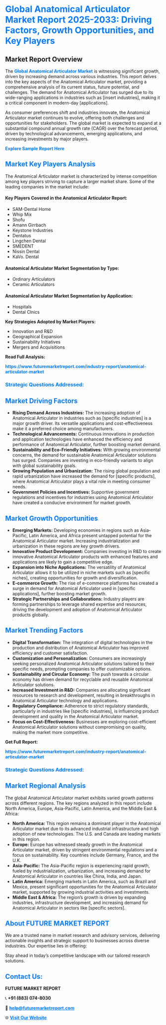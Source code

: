 <h1 style="color: #007BFF;">Global Anatomical Articulator Market Report 2025-2033: Driving Factors, Growth Opportunities, and Key Players</h1>

<section id="overview">
<h2>Market Report Overview</h2>
<p>The <a href="https://www.futuremarketreport.com/industry-report/anatomical-articulator-market" style="color: #007BFF; text-decoration: none;"><strong>Global Anatomical Articulator Market</strong></a> is witnessing significant growth, driven by increasing demand across various industries. This report delves into the key aspects of the Anatomical Articulator market, providing a comprehensive analysis of its current status, future potential, and challenges. The demand for Anatomical Articulator has surged due to its wide-ranging applications in industries such as [insert industries], making it a critical component in modern-day [applications].</p>
<p>As consumer preferences shift and industries innovate, the Anatomical Articulator market continues to evolve, offering both challenges and opportunities for stakeholders. The global market is expected to expand at a substantial compound annual growth rate (CAGR) over the forecast period, driven by technological advancements, emerging applications, and increasing investments by major players.</p>
</section>

<section id="overview">
<p><a href="https://www.futuremarketreport.com/request-sample/reportId=108707" style="color: #007BFF; text-decoration: none;"><strong>Explore Sample Report Here</strong></a></p>
</section>

<section id="key-players">
<h2 style="color: #007BFF;">Market Key Players Analysis</h2>
<p>The Anatomical Articulator market is characterized by intense competition among key players striving to capture a larger market share. Some of the leading companies in the market include:</p>
<h4>Key Players Covered in the Anatomical Articulator Report:</h4>
<ul><li>SAM-Dental Home</li><li>Whip Mix</li><li>Shofu</li><li>Amann Girrbach</li><li>Keystone Industries</li><li>Dentatus</li><li>Lingchen Dental</li><li>SMEDENT</li><li>Nissin Dental</li><li>KaVo. Dental</li></ul>
<h4>Anatomical Articulator Market Segmentation by Type:</h4>
<ul><li>Ordinary Articulators</li><li>Ceramic Articulators</li></ul>

<h4>Anatomical Articulator Market Segmentation by Application:</h4>
<ul><li>Hospitals</li><li>Dental Clnics</li></ul>
<p><strong>Key Strategies Adopted by Market Players:</strong></p>
<ul>
<li>Innovation and R&D</li>
<li>Geographical Expansion</li>
<li>Sustainability Initiatives</li>
<li>Mergers and Acquisitions</li>
</ul>
</section>

<section>
<p><strong>Read Full Analysis: </strong></p><a href="https://www.futuremarketreport.com/industry-report/anatomical-articulator-market" style="color: #007BFF; text-decoration: none;"><strong>https://www.futuremarketreport.com/industry-report/anatomical-articulator-market</strong></a>
<h3 style="color: #007BFF;">Strategic Questions Addressed:</h3>
</section>

<section id="driving-factors">
<h2 style="color: #007BFF;">Market Driving Factors</h2>
<ul>
<li><strong>Rising Demand Across Industries:</strong> The increasing adoption of Anatomical Articulator in industries such as [specific industries] is a major growth driver. Its versatile applications and cost-effectiveness make it a preferred choice among manufacturers.</li>
<li><strong>Technological Advancements:</strong> Continuous innovations in production and application technologies have enhanced the efficiency and performance of Anatomical Articulator, further boosting market demand.</li>
<li><strong>Sustainability and Eco-Friendly Initiatives:</strong> With growing environmental concerns, the demand for sustainable Anatomical Articulator solutions has surged. Companies are investing in eco-friendly variants to align with global sustainability goals.</li>
<li><strong>Growing Population and Urbanization:</strong> The rising global population and rapid urbanization have increased the demand for [specific products], where Anatomical Articulator plays a vital role in meeting consumer needs.</li>
<li><strong>Government Policies and Incentives:</strong> Supportive government regulations and incentives for industries using Anatomical Articulator have created a conducive environment for market growth.</li>
</ul>
</section>

<section id="growth-opportunities">
<h2 style="color: #007BFF;">Market Growth Opportunities</h2>
<ul>
<li><strong>Emerging Markets:</strong> Developing economies in regions such as Asia-Pacific, Latin America, and Africa present untapped potential for the Anatomical Articulator market. Increasing industrialization and urbanization in these regions are key growth drivers.</li>
<li><strong>Innovative Product Development:</strong> Companies investing in R&D to create innovative Anatomical Articulator products with enhanced features and applications are likely to gain a competitive edge.</li>
<li><strong>Expansion into Niche Applications:</strong> The versatility of Anatomical Articulator allows it to be utilized in niche markets such as [specific niches], creating opportunities for growth and diversification.</li>
<li><strong>E-commerce Growth:</strong> The rise of e-commerce platforms has created a surge in demand for Anatomical Articulator used in [specific applications], further boosting market growth.</li>
<li><strong>Strategic Partnerships and Collaborations:</strong> Industry players are forming partnerships to leverage shared expertise and resources, driving the development and adoption of Anatomical Articulator products globally.</li>
</ul>
</section>

<section id="trending-factors">
<h2 style="color: #007BFF;">Market Trending Factors</h2>
<ul>
<li><strong>Digital Transformation:</strong> The integration of digital technologies in the production and distribution of Anatomical Articulator has improved efficiency and customer satisfaction.</li>
<li><strong>Customization and Personalization:</strong> Consumers are increasingly seeking personalized Anatomical Articulator solutions tailored to their specific needs, prompting companies to offer customizable options.</li>
<li><strong>Sustainability and Circular Economy:</strong> The push towards a circular economy has driven demand for recyclable and reusable Anatomical Articulator solutions.</li>
<li><strong>Increased Investment in R&D:</strong> Companies are allocating significant resources to research and development, resulting in breakthroughs in Anatomical Articulator technology and applications.</li>
<li><strong>Regulatory Compliance:</strong> Adherence to strict regulatory standards, particularly in industries like [specific industries], is influencing product development and quality in the Anatomical Articulator market.</li>
<li><strong>Focus on Cost-Effectiveness:</strong> Businesses are exploring cost-efficient Anatomical Articulator solutions without compromising on quality, making the market more competitive.</li>
</ul>
</section>

<section>
<p><strong>Get Full Report: </strong></p><a href="https://www.futuremarketreport.com/industry-report/anatomical-articulator-market" style="color: #007BFF; text-decoration: none;"><strong>https://www.futuremarketreport.com/industry-report/anatomical-articulator-market</strong></a>
<h3 style="color: #007BFF;">Strategic Questions Addressed:</h3>
</section>


<section id="regional-analysis">
<h2 style="color: #007BFF;">Market Regional Analysis</h2>
<p>The global Anatomical Articulator market exhibits varied growth patterns across different regions. The key regions analyzed in this report include North America, Europe, Asia-Pacific, Latin America, and the Middle East & Africa:</p>
<ul>
<li><strong>North America:</strong> This region remains a dominant player in the Anatomical Articulator market due to its advanced industrial infrastructure and high adoption of new technologies. The U.S. and Canada are leading markets in this region.</li>
<li><strong>Europe:</strong> Europe has witnessed steady growth in the Anatomical Articulator market, driven by stringent environmental regulations and a focus on sustainability. Key countries include Germany, France, and the U.K.</li>
<li><strong>Asia-Pacific:</strong> The Asia-Pacific region is experiencing rapid growth, fueled by industrialization, urbanization, and increasing demand for Anatomical Articulator in countries like China, India, and Japan.</li>
<li><strong>Latin America:</strong> Emerging markets in Latin America, such as Brazil and Mexico, present significant opportunities for the Anatomical Articulator market, supported by growing industrial activities and investments.</li>
<li><strong>Middle East & Africa:</strong> The region’s growth is driven by expanding industries, infrastructure development, and increasing demand for Anatomical Articulator in sectors like [specific sectors].</li>
</ul>
</section>

<footer>
<h2 style="color: #007BFF;">About FUTURE MARKET REPORT</h2>
<p>We are a trusted name in market research and advisory services, delivering actionable insights and strategic support to businesses across diverse industries. Our expertise lies in offering:</p>

<p>Stay ahead in today’s competitive landscape with our tailored research solutions.</p>

<h2 style="color: #007BFF;">Contact Us:</h2>
<p><strong>FUTURE MARKET REPORT</strong></p>
<p>📞 <strong>+91 (883) 074-8030</strong></p>
<p>📧 <strong><a href="mailto:help@futuremarketreport.com" style="color: #007BFF;">help@futuremarketreport.com</a></strong></p>
<p>🌐 <strong><a href="https://www.futuremarketreport.com/" style="color: #007BFF;">Visit Our Website</a></strong></p>
</footer>